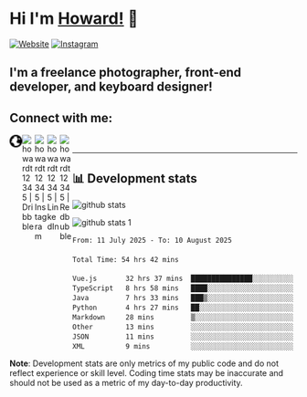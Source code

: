# Hi I'm [Howard!][website] 👋

[![Website](https://img.shields.io/website?label=howardt12345.com&style=for-the-badge&url=https%3A%2F%2Fhowardt12345.com)](https://howardt12345.com)
[![Instagram](https://img.shields.io/badge/instagram-%23E4405F.svg?&style=for-the-badge&logo=instagram&logoColor=white)](https://instagram.com/howardt12345)

I'm a freelance photographer, front-end developer, and keyboard designer!
---

## Connect with me:

[<img align="left" alt="howardt12345.com" width="22px" src="https://raw.githubusercontent.com/iconic/open-iconic/master/svg/globe.svg" />][website]
[<img align="left" alt="howardt12345 | Dribbble" width="22px" src="https://cdn.jsdelivr.net/npm/simple-icons@v3/icons/dribbble.svg" />][dribbble]
[<img align="left" alt="howardt12345 | Instagram" width="22px" src="https://cdn.jsdelivr.net/npm/simple-icons@v3/icons/instagram.svg" />][instagram]
[<img align="left" alt="howardt12345 | LinkedIn" width="22px" src="https://cdn.jsdelivr.net/npm/simple-icons@v3/icons/linkedin.svg" />][linkedin]
[<img align="left" alt="howardt12345 | Redbubble" width="22px" src="https://cdn.jsdelivr.net/npm/simple-icons@v3/icons/redbubble.svg" />][redbubble]

<br />

---

## 📊 Development stats

![github stats](https://github-readme-stats.vercel.app/api?username=howardt12345&show_icons=true&hide_border=true&theme=dark&hide=contribs,issues)

![github stats 1](https://github-readme-stats.vercel.app/api/top-langs?username=howardt12345&langs_count=8&show_icons=true&hide_border=true&theme=dark&layout=compact)

<!--START_SECTION:waka-->

```txt
From: 11 July 2025 - To: 10 August 2025

Total Time: 54 hrs 42 mins

Vue.js       32 hrs 37 mins  ███████████████░░░░░░░░░░   59.38 %
TypeScript   8 hrs 58 mins   ████░░░░░░░░░░░░░░░░░░░░░   16.35 %
Java         7 hrs 33 mins   ███▒░░░░░░░░░░░░░░░░░░░░░   13.75 %
Python       4 hrs 27 mins   ██░░░░░░░░░░░░░░░░░░░░░░░   08.11 %
Markdown     28 mins         ▒░░░░░░░░░░░░░░░░░░░░░░░░   00.87 %
Other        13 mins         ░░░░░░░░░░░░░░░░░░░░░░░░░   00.40 %
JSON         11 mins         ░░░░░░░░░░░░░░░░░░░░░░░░░   00.36 %
XML          9 mins          ░░░░░░░░░░░░░░░░░░░░░░░░░   00.28 %
```

<!--END_SECTION:waka-->

**Note**: Development stats are only metrics of my public code and do not reflect experience or skill level. Coding time stats may be inaccurate and should not be used as a metric of my day-to-day productivity.

[website]: https://howardt12345.com
[dribbble]: https://dribbble.com/howardt12345
[instagram]: https://instagram.com/howardt12345
[linkedin]: https://linkedin.com/in/howardt12345
[redbubble]: https://www.redbubble.com/people/howardt12345/
